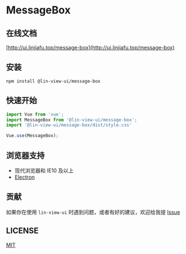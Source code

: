 # MessageBox


## 在线文档

[http://ui.linjiafu.top/message-box](http://ui.linjiafu.top/message-box)


## 安装

```
npm install @lin-view-ui/message-box
```

## 快速开始

```javascript
import Vue from 'vue';
import MessageBox from '@lin-view-ui/message-box';
import '@lin-view-ui/message-box/dist/style.css'

Vue.use(MessageBox);
```

## 浏览器支持

- 现代浏览器和 IE10 及以上
- [Electron](http://electron.atom.io/)

## 贡献

如果你在使用 `lin-view-ui` 时遇到问题，或者有好的建议，欢迎给我提 [Issue](https://github.com/c10342/lin-view-ui/issues)

## LICENSE

[MIT](https://github.com/c10342/lin-view-ui/blob/master/LICENSE)
